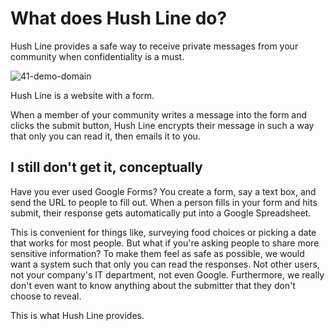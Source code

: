 # What does Hush Line do?

Hush Line provides a safe way to receive private messages from your community when confidentiality is a must.

![41-demo-domain](https://github.com/scidsg/project-info/assets/28545431/0ca85991-23a2-447a-8840-85d24fa7c00e)

Hush Line is a website with a form.

When a member of your community writes a message into the form and clicks the submit button, Hush Line encrypts their message in such a way that only you can read it, then emails it to you.

## I still don't get it, conceptually

Have you ever used Google Forms? You create a form, say a text box, and send the URL to people to fill out. When a person fills in your form and hits submit, their response gets automatically put into a Google Spreadsheet. 

This is convenient for things like, surveying food choices or picking a date that works for most people. But what if you're asking people to share more sensitive information? To make them feel as safe as possible, we would want a system such that only you can read the responses. Not other users, not your company's IT department, not even Google. Furthermore, we really don't even want to know anything about the submitter that they don't choose to reveal.

This is what Hush Line provides. 
